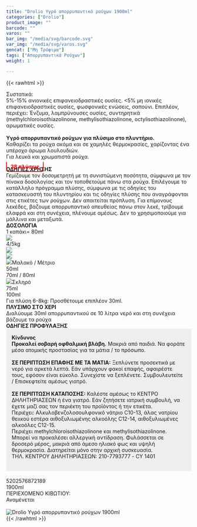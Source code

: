 ```yaml
---
title: "Drolio Υγρό απορρυπαντικό ρούχων 1900ml"
categories: ["Drolio"]
product_image: ""
barcode: ""
varos: ""
bar_img: "/media/svg/barcode.svg"
var_img: "/media/svg/varos.svg"
gencat: ["Μη Τρόφιμα"]
tags: ["Απορρυπαντικά Ρούχων"]
weight: 1

---
```

{{< rawhtml >}}

<div class="sload165"><div class="product"><div id="sistatika">Συστατικά:</div><div class="alltext">5%-15% ανιονικές επιφανειοδραστικές ουσίες. &lt;5% μη ιονικές επιφανειοδραστικές ουσίες, φωσφονικές ενώσεις, σαπούνι. Επιπλέον, περιέχει: Ένζυμα, λαμπρύνουσες ουσίες, συντηρητικά (methylchloroisothiazolinone, methylisothiazolinone, octylisothiazolinone), αρωματικές ουσίες.<br><br><b>Υγρό απορρυπαντικό ρούχων για πλύσιμο στο πλυντήριο.</b><br>Καθαρίζει τα ρούχα ακόμα και σε χαμηλές θερμοκρασίες, χαρίζοντας ένα υπέροχο άρωμα λουλουδιών.<br>Για λευκά και χρωματιστά ρούχα.<br><b style="padding:4px 10px;color:red;border-bottom:2px solid red;border-left:2px solid red;border-right:2px solid red;position:relative;top:10px;border-radius:0 0 6px 6px">38 πλύσεις</b></div><div class="whead"><strong>ΟΔΗΓΙΕΣ ΧΡΗΣΗΣ</strong></div><div class="seee sp15">Γεμίζουμε τον δοσομετρητή με τη συνιστώμενη ποσότητα, σύμφωνα με τον πίνακα δοσολογίας και τον τοποθετούμε πάνω στα ρούχα. Επιλέγουμε το κατάλληλο πρόγραμμα πλύσης, σύμφωνα με τις οδηγίες του κατασκευαστή του πλυντηρίου και τις οδηγίες πλύσης που αναγράφονται στις ετικέτες των ρούχων. Δεν απαιτείται πρόπλυση. Για επίμονους λεκέδες, βάζουμε απορρυπαντικό απευθείας πάνω στον λεκέ, τρίβουμε ελαφρά και στη συνέχεια, πλένουμε αμέσως. Δεν το χρησιμοποιούμε για μάλλινα και μεταξωτά.</div><div class="keno"></div><div class="wtab"><div class="whead"><strong>ΔΟΣΟΛΟΓΙΑ</strong></div><div class="wtab1"><div>1 καπάκι= 80ml</div><div><img src="/media/icons/mez2.svg"></div></div><div class="wtab2"><div>4/5kg</div><div><img src="/media/icons/blou2.png"></div><div><img src="/media/icons/blou3.png"></div></div><div class="wtab3"><div><img src="/media/icons/drop.png">Μαλακό / Μέτριο</div><div>50ml</div><div>70ml / 80ml</div></div><div class="wtab3"><div><img src="/media/icons/drop.png">Σκληρό</div><div>75ml</div><div>100ml</div></div><div class="whead">Για πλύση 6-8kg:&nbsp;Προσθέτουμε επιπλέον 30ml.</div></div><div class="keno"></div><div class="sored stfff stcenter sp1015"><strong>ΠΛΥΣΙΜO ΣΤO ΧΕΡΙ</strong></div><div class="seee sp15 stcenter">Διαλύουμε 30ml απορρυπαντικού σε 10 λίτρα νερό και στη συνέχεια βάζουμε τα ρούχα</div><div class="keno"></div><div class="sred sp1015 stcenter"><strong>ΟΔΗΓΙΕΣ ΠΡΟΦΥΛΑΞΗΣ</strong></div><div class="alltext" style="background:#eee;padding:15px;margin-bottom:18px"><b>Κίνδυνος</b><br><b>Προκαλεί σοβαρή οφθαλμική βλάβη.</b> Μακριά από παιδιά. Να φοράτε μέσα ατομικής προστασίας για τα μάτια / το πρόσωπο.<br><br><b>ΣΕ ΠΕΡΙΠΤΩΣΗ ΕΠΑΦΗΣ ΜΕ ΤΑ ΜΑΤΙΑ:</b> Ξεπλύνετε προσεκτικά με νερό για αρκετά λεπτά. Εάν υπάρχουν φακοί επαφής, αφαιρέστε τους, εφόσον είναι εύκολο. Συνεχίστε να ξεπλένετε. Συμβουλευτείτε / Επισκεφτείτε αμέσως γιατρό.<br><br><b>ΣΕ ΠΕΡΙΠΤΩΣΗ ΚΑΤΑΠΟΣΗΣ:</b> Καλέστε αμέσως το ΚΕΝΤΡΟ ΔΗΛΗΤΗΡΙΑΣΕΩΝ ή ένα γιατρό. Εάν ζητήσετε ιατρική συμβουλή, να έχετε μαζί σας τον περιέκτη του προϊόντος ή την ετικέτα.<br>Περιέχει: Αλκυλοβενζολοσουλφονικό νάτριο C10-13, άλας νατρίου θειικού εστέρα αιθοξυλιωμένης αλκοόλης C12-14, αιθοξυλιωμένες αλκοόλες C12-15.<br>Περιέχει methylchloroisothiazolinone και methylisothiazolinone. Μπορεί να προκαλέσει αλλεργική αντίδραση. Φυλάσσεται σε δροσερό μέρος, μακριά από άμεσο ηλιακό φως και υψηλή θερμοκρασία. Διατηρείται μόνο στην αρχική συσκευασία.<br>ΤΗΛ. ΚΕΝΤΡΟΥ ΔΗΛΗΤΗΡΙΑΣΕΩΝ: 210-7793777 - CY 1401<br><br><img src="/media/icons/danger1.png" style="max-width:199px;display:flex;margin:auto" alt=""></div><div id="barcode"><div id="barimage1"></div><span id="bartext">5202576872189</span></div><div id="varos"><div id="varosimage1"></div><span id="varostext">1900ml</span></div><div id="kivotio">ΠΕΡΙΕΧΟΜΕΝΟ ΚΙΒΩΤΙΟΥ:<br>Αναμένεται</div><br><div class="pimg"><img alt="Drolio Υγρό απορρυπαντικό ρούχων 1900ml" title="Drolio Υγρό απορρυπαντικό ρούχων 1900ml" src="/media/images/drolio-ygro-aporrypantiko-rouxwn-1900ml.jpg"></div></div></div>
{{< /rawhtml >}}


